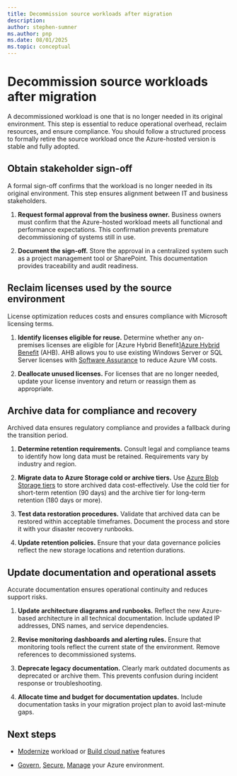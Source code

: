 ```yaml
---
title: Decommission source workloads after migration
description: 
author: stephen-sumner
ms.author: pnp
ms.date: 08/01/2025
ms.topic: conceptual
---
```


# Decommission source workloads after migration

A decommissioned workload is one that is no longer needed in its original environment. This step is essential to reduce operational overhead, reclaim resources, and ensure compliance. You should follow a structured process to formally retire the source workload once the Azure-hosted version is stable and fully adopted.

## Obtain stakeholder sign-off

A formal sign-off confirms that the workload is no longer needed in its original environment. This step ensures alignment between IT and business stakeholders.

1. **Request formal approval from the business owner.** Business owners must confirm that the Azure-hosted workload meets all functional and performance expectations. This confirmation prevents premature decommissioning of systems still in use.

2. **Document the sign-off.** Store the approval in a centralized system such as a project management tool or SharePoint. This documentation provides traceability and audit readiness.

## Reclaim licenses used by the source environment

License optimization reduces costs and ensures compliance with Microsoft licensing terms.

1. **Identify licenses eligible for reuse.** Determine whether any on-premises licenses are eligible for [Azure Hybrid Benefit][Azure Hybrid Benefit](/azure/virtual-machines/windows/hybrid-use-benefit-licensing) (AHB). AHB allows you to use existing Windows Server or SQL Server licenses with [Software Assurance](/licensing/licensing-programs/software-assurance-default) to reduce Azure VM costs.

2. **Deallocate unused licenses.** For licenses that are no longer needed, update your license inventory and return or reassign them as appropriate.

## Archive data for compliance and recovery

Archived data ensures regulatory compliance and provides a fallback during the transition period.

1. **Determine retention requirements.** Consult legal and compliance teams to identify how long data must be retained. Requirements vary by industry and region.

2. **Migrate data to Azure Storage cold or archive tiers.** Use [Azure Blob Storage tiers](/azure/storage/blobs/access-tiers-overview) to store archived data cost-effectively. Use the cold tier for short-term retention (90 days) and the archive tier for long-term retention (180 days or more).

3. **Test data restoration procedures.** Validate that archived data can be restored within acceptable timeframes. Document the process and store it with your disaster recovery runbooks.

4. **Update retention policies.** Ensure that your data governance policies reflect the new storage locations and retention durations.

## Update documentation and operational assets

Accurate documentation ensures operational continuity and reduces support risks.

1. **Update architecture diagrams and runbooks.** Reflect the new Azure-based architecture in all technical documentation. Include updated IP addresses, DNS names, and service dependencies.

2. **Revise monitoring dashboards and alerting rules.** Ensure that monitoring tools reflect the current state of the environment. Remove references to decommissioned systems.

3. **Deprecate legacy documentation.** Clearly mark outdated documents as deprecated or archive them. This prevents confusion during incident response or troubleshooting.

4. **Allocate time and budget for documentation updates.** Include documentation tasks in your migration project plan to avoid last-minute gaps.

## Next steps

- [Modernize](/azure/cloud-adoption-framework/modernize/) workload or [Build cloud native](azure/cloud-adoption-framework/innovate/) features

- [Govern](/azure/cloud-adoption-framework/govern/), [Secure](/azure/cloud-adoption-framework/secure/overview), [Manage](/azure/cloud-adoption-framework/manage/) your Azure environment.
